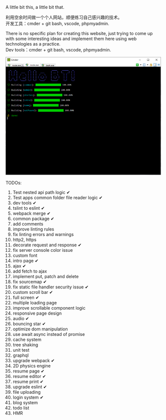 A little bit this, a little bit that.

利用空余时间做一个个人网站，顺便练习自己感兴趣的技术。  
开发工具：cmder + git bash, vscode, phpmyadmin.  
  
There is no specific plan for creating this website, just trying to come up with some interesting ideas and implement them here using web technologies as a practice.  
Dev tools：cmder + git bash, vscode, phpmyadmin.  

<img src="https://github.com/ZhouyangYe/atat/blob/master/resources/github/commandline.png" />
  
TODOs:
  1. Test nested api path logic ✔
  2. Test apps common folder file reader logic ✔
  3. dev tools ✔
  4. tslint to eslint ✔
  5. webpack merge ✔
  6. common package ✔
  7. add comments
  8. improve linting rules
  9.  fix linting errors and warnings
  10. http2, https
  11. decorate request and response ✔
  12. fix server console color issue
  13. custom font
  14. intro page ✔
  15. ajax ✔
  16. add fetch to ajax
  17. implement put, patch and delete
  18. fix sourcemap ✔
  19. fix static file handler security issue ✔
  20. custom scroll bar ✔
  21. full screen ✔
  22. multiple loading page
  23. improve scrollable component logic
  24. responsive page design
  25. audio ✔
  26. bouncing star ✔
  27. optimize dom manipulation
  28. use await async instead of promise
  29. cache system
  30. tree shaking
  31. unit test
  32. graphql
  33. upgrade webpack ✔
  34. 2D physics engine
  35. resume page ✔
  39. resume editor ✔
  36. resume print ✔
  37. upgrade eslint ✔
  38. file uploading
  39. login system ✔
  40. blog system
  41. todo list
  42. HMR
